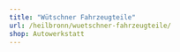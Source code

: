 ```yaml
---
title: "Wütschner Fahrzeugteile"
url: /heilbronn/wuetschner-fahrzeugteile/
shop: Autowerkstatt
---
```

